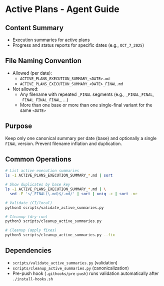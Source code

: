 # Active Plans - Agent Guide

## Content Summary
- Execution summaries for active plans
- Progress and status reports for specific dates (e.g., `OCT_7_2025`)

## File Naming Convention
- Allowed (per date):
  - `ACTIVE_PLANS_EXECUTION_SUMMARY_<DATE>.md`
  - `ACTIVE_PLANS_EXECUTION_SUMMARY_<DATE>_FINAL.md`
- Not allowed:
  - Any filename with repeated `_FINAL` segments (e.g., `_FINAL_FINAL`, `_FINAL_FINAL_FINAL`, ...)
  - More than one base or more than one single-final variant for the same `<DATE>`

## Purpose
Keep only one canonical summary per date (base) and optionally a single `FINAL` version. Prevent filename inflation and duplication.

## Common Operations
```bash
# List active execution summaries
ls -1 ACTIVE_PLANS_EXECUTION_SUMMARY_*.md | sort

# Show duplicates by base key
ls -1 ACTIVE_PLANS_EXECUTION_SUMMARY_*.md | \
  sed -E 's/_FINAL(\.md)$/.md/' | sort | uniq -c | sort -nr

# Validate (CI/local)
python3 scripts/validate_active_summaries.py

# Cleanup (dry-run)
python3 scripts/cleanup_active_summaries.py

# Cleanup (apply fixes)
python3 scripts/cleanup_active_summaries.py --fix
```

## Dependencies
- `scripts/validate_active_summaries.py` (validation)
- `scripts/cleanup_active_summaries.py` (canonicalization)
- Pre-push hook (`.githooks/pre-push`) runs validation automatically after `./install-hooks.sh`


